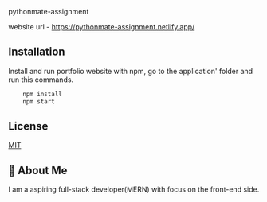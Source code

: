 
pythonmate-assignment

website url - https://pythonmate-assignment.netlify.app/

## Installation

Install and run portfolio website with npm, go to the application' folder and run this commands.
```bash
    npm install
    npm start
```
    
## License

[MIT](https://choosealicense.com/licenses/mit/)


## 🚀 About Me
I am a aspiring full-stack developer(MERN) with focus on the front-end side.

